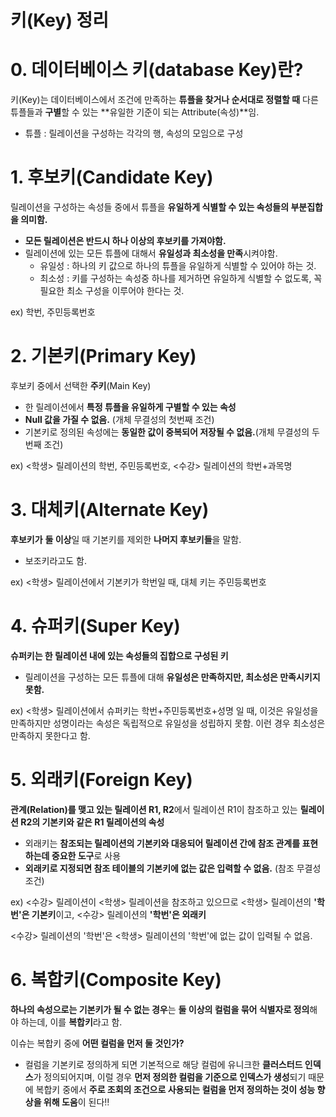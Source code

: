 # 키(Key) 정리

# 0. 데이터베이스 키(database Key)란?

키(Key)는 데이터베이스에서 조건에 만족하는 **튜플을 찾거나 순서대로 정렬할 때** 다른 튜플들과 **구별**할 수 있는 **유일한 기준이 되는 Attribute(속성)**임.

- 튜플 : 릴레이션을 구성하는 각각의 행, 속성의 모임으로 구성

# 1. 후보키(Candidate Key)

릴레이션을 구성하는 속성들 중에서 튜플을 **유일하게 식별할 수 있는 속성들의 부분집합을 의미함.**

- **모든 릴레이션은 반드시 하나 이상의 후보키를 가져야함.**
- 릴레이션에 있는 모든 튜플에 대해서 **유일성과 최소성을 만족**시켜야함.
    - 유일성 : 하나의 키 값으로 하나의 튜플을 유일하게 식별할 수 있어야 하는 것.
    - 최소성 : 키를 구성하는 속성중 하나를 제거하면 유일하게 식별할 수 없도록, 꼭 필요한 최소 구성을 이루어야 한다는 것.

ex) 학번, 주민등록번호

# 2. 기본키(Primary Key)

후보키 중에서 선택한 **주키**(Main Key)

- 한 릴레이션에서 **특정 튜플을 유일하게 구별할 수 있는 속성**
- **Null 값을 가질 수 없음.** (개체 무결성의 첫번째 조건)
- 기본키로 정의된 속성에는 **동일한 값이 중복되어 저장될 수 없음.**(개체 무결성의 두번째 조건)

ex) <학생> 릴레이션의 학번, 주민등록번호, <수강> 릴레이션의 학번+과목명

# 3. 대체키(Alternate Key)

**후보키가** **둘 이상**일 때 기본키를 제외한 **나머지 후보키들**을 말함.

- 보조키라고도 함.

ex) <학생> 릴레이션에서 기본키가 학번일 때, 대체 키는 주민등록번호 

# 4. 슈퍼키(Super Key)

**슈퍼키는 한 릴레이션 내에 있는 속성들의 집합으로 구성된 키**

- 릴레이션을 구성하는 모든 튜플에 대해 **유일성은 만족하지만, 최소성은 만족시키지 못함.**

ex) <학생> 릴레이션에서 슈퍼키는 학번+주민등록번호+성명 일 때, 이것은 유일성을 만족하지만 성명이라는 속성은 독립적으로 유일성을 성립하지 못함. 이런 경우 최소성은 만족하지 못한다고 함.

# 5. 외래키(Foreign Key)

**관계(Relation)를 맺고 있는 릴레이션 R1, R2**에서 릴레이션 R1이 참조하고 있는 **릴레이션 R2의 기본키와 같은 R1 릴레이션의 속성**

- 외래키는 **참조되는 릴레이션의 기본키와 대응되어 릴레이션 간에 참조 관계를 표현하는데 중요한 도구**로 사용
- **외래키로 지정되면 참조 테이블의 기본키에 없는 값은 입력할 수 없음.** (참조 무결성 조건)

ex) <수강> 릴레이션이 <학생> 릴레이션을 참조하고 있으므로 <학생> 릴레이션의 **'학번'은 기본키**이고, <수강> 릴레이션의 **'학번'은 외래키**

<수강> 릴레이션의 '학번'은 <학생> 릴레이션의 '학번'에 없는 값이 입력될 수 없음.

# 6. 복합키(Composite Key)

**하나의 속성으로는 기본키가 될 수 없는 경우**는 **둘 이상의 컬럼을 묶어 식별자로 정의**해야 하는데, 이를 **복합키**라고 함.

이슈는 복합키 중에 **어떤 컬럼을 먼저 둘 것인가?**

- 컬럼을 기본키로 정의하게 되면 기본적으로 해당 컬럼에 유니크한 **클러스터드 인덱스**가 정의되어지며, 이럴 경우 **먼저 정의한 컬럼을 기준으로 인덱스가 생성**되기 때문에 복합키 중에서 **주로 조회의 조건으로 사용되는 컬럼을 먼저 정의하는 것이 성능 향상을 위해 도움**이 된다‼️